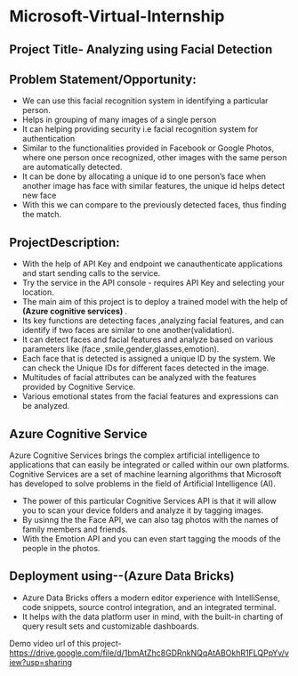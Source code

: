 # Microsoft-Virtual-Internship
## Project Title- **Analyzing using Facial Detection**
## **Problem Statement/Opportunity:**
* We can use this facial recognition system in identifying a particular person.
* Helps in grouping of many images of a single person
* It can helping providing security i.e facial recognition system for authentication
* Similar to the functionalities provided in Facebook or Google Photos, where one person once recognized, other images with the same person are automatically detected.
* It can be done by allocating a unique id to one person’s face  when another image has face with similar features, the unique id helps detect new face
* With this we can compare to the previously detected faces, thus finding the match.

## **ProjectDescription:**
*  With  the help of API Key and endpoint we  canauthenticate  applications and start sending calls to the service.
* Try the service in the API console - requires API Key and selecting your location.
* The main aim of this project is  to deploy a  trained model with the help of **(Azure cognitive services)** .
* Its key functions are detecting faces ,analyzing facial features, and can identify if two faces  are similar to one another(validation).
* It can detect faces and facial features and analyze based on various parameters like (face ,smile,gender,glasses,emotion).
* Each face that is detected is assigned a unique ID by the system. We can check the Unique IDs for different faces detected in the image.
* Multitudes of facial attributes can be analyzed with the features provided by Cognitive Service.
*  Various emotional states from the facial features and expressions can be analyzed.  
## Azure Cognitive Service
Azure Cognitive Services brings the complex artificial intelligence to applications that can easily be integrated or called within our own platforms.
Cognitive Services are a set of machine learning algorithms that Microsoft has developed to solve problems in the field of Artificial Intelligence (AI).
* The power of this particular Cognitive Services API is that it will allow you to scan your device folders and analyze it by tagging images. 
* By usinng the the Face API, we can also tag  photos with the names of family members and friends.
* With the  Emotion API and you can even start tagging the moods of the people in the photos. 
## Deployment using--(Azure Data Bricks)
* Azure Data Bricks offers a modern editor experience with IntelliSense, code snippets, source control integration, and an integrated terminal. 
* It helps with the data platform user in mind, with the built-in charting of query result sets and customizable dashboards.

Demo video url of this project-https://drive.google.com/file/d/1bmAtZhc8GDRnkNQqAtABOkhR1FLQPpYv/view?usp=sharing
